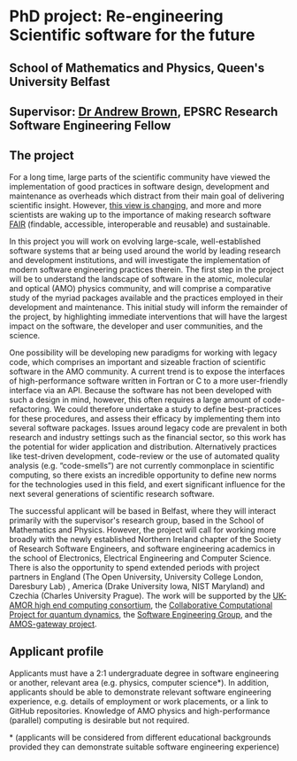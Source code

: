 # PhD project: Re-engineering Scientific software for the future

## School of Mathematics and Physics, Queen's University Belfast

## Supervisor: [Dr Andrew Brown](mailto:andrew.brown@qub.ac.uk), EPSRC Research Software Engineering Fellow

## The project 

For a long time, large parts of the scientific community have viewed the implementation of good practices in software design, development and maintenance as overheads which distract from their main goal of delivering scientific insight. However, [this view is changing](https://pure.qub.ac.uk/en/publications/whats-next-for-atomic-and-molecular-physics-software), and more and more scientists are waking up to the importance of making research software [FAIR](https://fair-software.nl/about) (findable, accessible, interoperable and reusable) and sustainable.

In this project you will work on evolving large-scale, well-established software systems that ar being used around the world by leading research and development institutions, and will investigate the implementation of modern software engineering practices therein. The first step in the project will be to understand the landscape of software in the atomic, molecular and optical (AMO) physics community, and will comprise a comparative study of the myriad packages available and the practices employed in their development and maintenance. This initial study will inform the remainder of the project, by highlighting immediate interventions that will have the largest impact on the software, the developer and user communities, and the science.

One possibility will be developing new paradigms for working with legacy code, which comprises an important and sizeable fraction of scientific software in the AMO community. A current trend is to expose the interfaces of high-performance software written in Fortran or C to a more user-friendly interface via an API. Because the software has not been developed with such a design in mind, however, this often requires a large amount of code-refactoring. We could therefore undertake a study to define best-practices for these procedures, and assess their efficacy by implementing them into several software packages. Issues around legacy code are prevalent in both research and industry settings such as the financial sector, so this work has the potential for wider application and distribution. Alternatively  practices like test-driven development, code-review or the use of automated quality analysis (e.g. “code-smells”) are not currently commonplace in scientific computing, so there exists an incredible opportunity to define new norms for the technologies used in this field, and exert significant influence for the next several generations of scientific research software.

The successful applicant will be based in Belfast, where they will interact primarily with the supervisor's research group, based in the School of Mathematics and Physics. However, the project will call for working more broadly with the newly established Northern Ireland chapter of the Society of Research Software Engineers, and software engineering academics in the school of Electronics, Electrical Engineering and Computer Science.  There is also the opportunity to spend extended periods with project partners in England (The Open University, University College London, Daresbury Lab) , America (Drake University Iowa, NIST Maryland) and Czechia (Charles University Prague). The work will be supported by the [UK-AMOR high end computing consortium](http://ukamor.com), the [Collaborative Computational Project for quantum dynamics](http://www.ccpq.ac.uk), the [Software Engineering Group](https://www.scd.stfc.ac.uk/Pages/Software-Engineering-Group.aspx), and the [AMOS-gateway project](https://amosgateway.org).

## Applicant profile

Applicants must have a 2:1 undergraduate degree in software engineering or another, relevant area (e.g. physics, computer science*). In addition, applicants should be able to demonstrate relevant software engineering experience, e.g. details of employment or work placements, or a link to GitHub repositories. Knowledge of AMO physics and high-performance (parallel) computing is desirable but not required. 

\* (applicants will be considered from different educational backgrounds provided they can demonstrate suitable software engineering experience)
